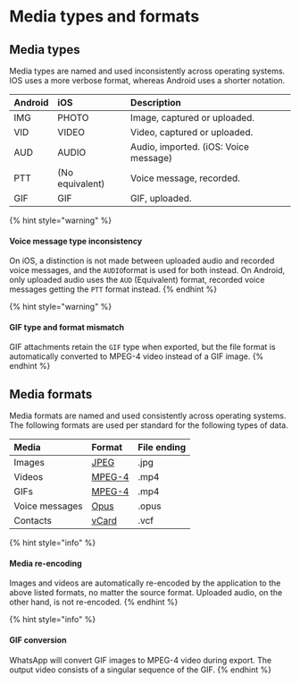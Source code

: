 # Media types and formats

## Media types

Media types are named and used inconsistently across operating systems. IOS uses a more verbose format, whereas Android uses a shorter notation.

| Android | iOS | Description |
| :--- | :--- | :--- |
| IMG | PHOTO | Image, captured or uploaded. |
| VID | VIDEO | Video, captured or uploaded. |
| AUD | AUDIO | Audio, imported. \(iOS: Voice message\) |
| PTT | \(No equivalent\) | Voice message, recorded. |
| GIF | GIF | GIF, uploaded. |

{% hint style="warning" %}
#### Voice message type inconsistency

On iOS, a distinction is not made between uploaded audio and recorded voice messages, and the `AUDIO`format is used for both instead. On Android, only uploaded audio uses the `AUD` \(Equivalent\) format, recorded voice messages getting the `PTT` format instead.
{% endhint %}

{% hint style="warning" %}
#### GIF type and format mismatch

GIF attachments retain the `GIF` type when exported, but the file format is automatically converted to MPEG-4 video instead of a GIF image.
{% endhint %}

## Media formats

Media formats are named and used consistently across operating systems. The following formats are used per standard for the following types of data.

| Media | Format | File ending |
| :--- | :--- | :--- |
| Images | [JPEG](https://en.wikipedia.org/wiki/JPEG) | .jpg |
| Videos | [MPEG-4](https://en.wikipedia.org/wiki/MPEG-4) | .mp4 |
| GIFs | [MPEG-4](https://en.wikipedia.org/wiki/MPEG-4) | .mp4 |
| Voice messages | [Opus](https://en.wikipedia.org/wiki/Opus_%28audio_format%29) | .opus |
| Contacts | [vCard](https://en.wikipedia.org/wiki/VCard) | .vcf |

{% hint style="info" %}
#### Media re-encoding

Images and videos are automatically re-encoded by the application to the above listed formats, no matter the source format. Uploaded audio, on the other hand, is not re-encoded.
{% endhint %}

{% hint style="info" %}
#### GIF conversion

WhatsApp will convert GIF images to MPEG-4 video during export. The output video consists of a singular sequence of the GIF.
{% endhint %}

